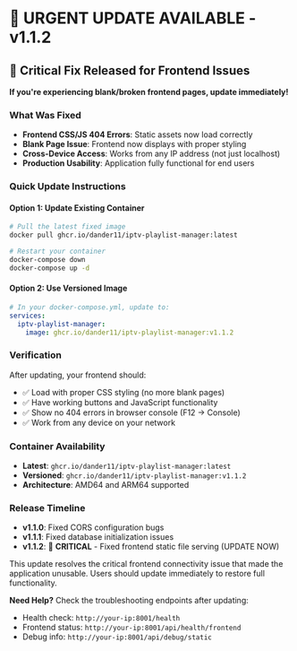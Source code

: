 # 🚀 URGENT UPDATE AVAILABLE - v1.1.2

## 🚨 Critical Fix Released for Frontend Issues

**If you're experiencing blank/broken frontend pages, update immediately!**

### What Was Fixed
- **Frontend CSS/JS 404 Errors**: Static assets now load correctly
- **Blank Page Issue**: Frontend now displays with proper styling
- **Cross-Device Access**: Works from any IP address (not just localhost)
- **Production Usability**: Application fully functional for end users

### Quick Update Instructions

#### Option 1: Update Existing Container
```bash
# Pull the latest fixed image
docker pull ghcr.io/dander11/iptv-playlist-manager:latest

# Restart your container
docker-compose down
docker-compose up -d
```

#### Option 2: Use Versioned Image
```yaml
# In your docker-compose.yml, update to:
services:
  iptv-playlist-manager:
    image: ghcr.io/dander11/iptv-playlist-manager:v1.1.2
```

### Verification
After updating, your frontend should:
- ✅ Load with proper CSS styling (no more blank pages)
- ✅ Have working buttons and JavaScript functionality
- ✅ Show no 404 errors in browser console (F12 → Console)
- ✅ Work from any device on your network

### Container Availability
- **Latest**: `ghcr.io/dander11/iptv-playlist-manager:latest` 
- **Versioned**: `ghcr.io/dander11/iptv-playlist-manager:v1.1.2`
- **Architecture**: AMD64 and ARM64 supported

### Release Timeline
- **v1.1.0**: Fixed CORS configuration bugs
- **v1.1.1**: Fixed database initialization issues  
- **v1.1.2**: 🚨 **CRITICAL** - Fixed frontend static file serving (UPDATE NOW)

This update resolves the critical frontend connectivity issue that made the application unusable. Users should update immediately to restore full functionality.

**Need Help?** Check the troubleshooting endpoints after updating:
- Health check: `http://your-ip:8001/health`
- Frontend status: `http://your-ip:8001/api/health/frontend`
- Debug info: `http://your-ip:8001/api/debug/static`
